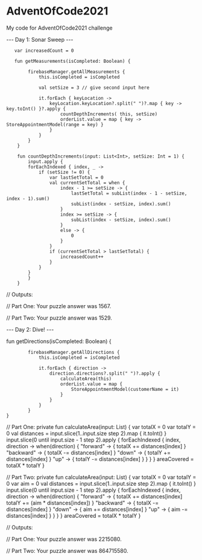 # AdventOfCode2021

My code for AdventOfCode2021 challenge

--- Day 1: Sonar Sweep ---


       var increasedCount = 0

       fun getMeasurements(isCompleted: Boolean) {

            firebaseManager.getAllMeasurements {
                this.isCompleted = isCompleted
                
                val setSize = 3 // give second input here
                
                it.forEach { keyLocation ->
                    keyLocation.keyLocation?.split(" ")?.map { key -> key.toInt() }?.apply {
                        countDepthIncrements( this, setSize) 
                        orderList.value = map { key -> StoreAppointmentModel(range = key) }
                    }
                }
            }
        }
    
        fun countDepthIncrements(input: List<Int>, setSize: Int = 1) {
            input.apply {
            forEachIndexed { index, _ ->
                if (setSize != 0) {
                    var lastSetTotal = 0
                    val currentSetTotal = when {
                        index - 1 >= setSize -> {
                            lastSetTotal = subList(index - 1 - setSize, index - 1).sum()
                            subList(index - setSize, index).sum()
                        }
                        index >= setSize -> {
                            subList(index - setSize, index).sum()
                        }
                        else -> {
                            0
                        }
                    }
                    if (currentSetTotal > lastSetTotal) {
                        increasedCount++
                    }
                }
            }
            }
        }

// Outputs:

// Part One: Your puzzle answer was 1567.

// Part Two: Your puzzle answer was 1529.

--- Day 2: Dive! ---

   fun getDirections(isCompleted: Boolean) {
   
            firebaseManager.getAllDirections {
                this.isCompleted = isCompleted

                it.forEach { direction ->
                    direction.directions?.split(" ")?.apply {
                        calculateArea(this)
                        orderList.value = map {
                            StoreAppointmentModel(customerName = it)
                        }
                    }
                }
            }
    }

// Part One:
    private fun calculateArea(input: List<String>) {
        var totalX = 0
        var totalY = 0
        val distances = input.slice(1..input.size step 2).map { it.toInt() }
        input.slice(0 until input.size - 1 step 2).apply {
            forEachIndexed { index, direction ->
                when(direction) {
                    "forward" -> {
                        totalX += distances[index]
                    }
                    "backward" -> {
                        totalX -= distances[index]
                    }
                    "down" -> {
                        totalY += distances[index]
                    }
                    "up" -> {
                        totalY -= distances[index]
                    }
                }
            }
        }
        areaCovered = totalX * totalY
    }
       
// Part Two:
    private fun calculateArea(input: List<String>) {
        var totalX = 0
        var totalY = 0
        var aim = 0
        val distances = input.slice(1..input.size step 2).map { it.toInt() }
        input.slice(0 until input.size - 1 step 2).apply {
            forEachIndexed { index, direction ->
                when(direction) {
                    "forward" -> {
                        totalX += distances[index]
                        totalY += (aim * distances[index])
                    }
                    "backward" -> {
                        totalX -= distances[index]
                    }
                    "down" -> {
                        aim += distances[index]
                    }
                    "up" -> {
                        aim -= distances[index]
                    }
                }
            }
        }
        areaCovered = totalX * totalY
    }

 // Outputs:

// Part One: Your puzzle answer was 2215080.
       
// Part Two: Your puzzle answer was 864715580.
       
       
 
